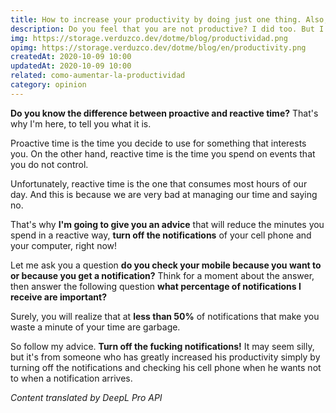 ```yaml
---
title: How to increase your productivity by doing just one thing. Also, it's fast
description: Do you feel that you are not productive? I did too. But I discovered how to increase my productivity by doing something very simple. And it's not at all motivational.
img: https://storage.verduzco.dev/dotme/blog/productividad.png
opimg: https://storage.verduzco.dev/dotme/blog/en/productivity.png
createdAt: 2020-10-09 10:00
updatedAt: 2020-10-09 10:00
related: como-aumentar-la-productividad
category: opinion
---
```


**Do you know the difference between proactive and reactive time?** That's why I'm here, to tell you what it is. 

Proactive time is the time you decide to use for something that interests you. On the other hand, reactive time is the time you spend on events that you do not control.

Unfortunately, reactive time is the one that consumes most hours of our day. And this is because we are very bad at managing our time and saying no. 

That's why **I'm going to give you an advice** that will reduce the minutes you spend in a reactive way, **turn off the notifications** of your cell phone and your computer, right now! 

Let me ask you a question **do you check your mobile because you want to or because you get a notification?** Think for a moment about the answer, then answer the following question **what percentage of notifications I receive are important?** 

Surely, you will realize that at **less than 50%** of notifications that make you waste a minute of your time are garbage. 

So follow my advice. **Turn off the fucking notifications!** It may seem silly, but it's from someone who has greatly increased his productivity simply by turning off the notifications and checking his cell phone when he wants not to when a notification arrives.

*Content translated by DeepL Pro API*